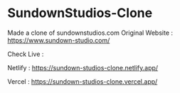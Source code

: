 # SundownStudios-Clone
Made a clone of sundownstudios.com
Original Website : https://www.sundown-studio.com/

Check Live : 

Netlify : https://sundown-studios-clone.netlify.app/

Vercel : https://sundown-studios-clone.vercel.app/
